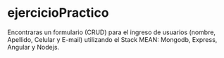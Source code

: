 # ejercicioPractico
Encontraras un formulario (CRUD) para el ingreso de usuarios (nombre, Apellido, Celular y E-mail) utilizando el Stack MEAN: Mongodb, Express, Angular y Nodejs.
